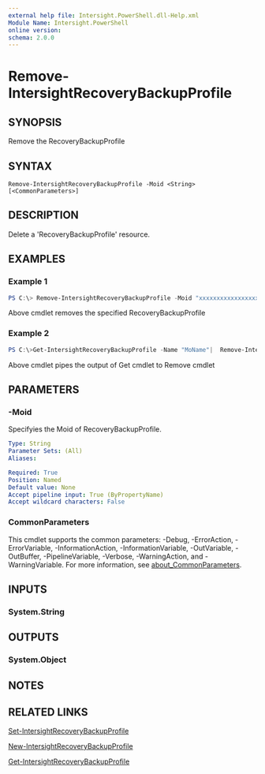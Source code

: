 ```yaml
---
external help file: Intersight.PowerShell.dll-Help.xml
Module Name: Intersight.PowerShell
online version:
schema: 2.0.0
---
```


# Remove-IntersightRecoveryBackupProfile

## SYNOPSIS
Remove the RecoveryBackupProfile

## SYNTAX

```
Remove-IntersightRecoveryBackupProfile -Moid <String> [<CommonParameters>]
```

## DESCRIPTION
Delete a &apos;RecoveryBackupProfile&apos; resource.

## EXAMPLES

### Example 1
```powershell
PS C:\> Remove-IntersightRecoveryBackupProfile -Moid "xxxxxxxxxxxxxxxxxxxxxxxxxxx"
```
Above cmdlet removes the specified RecoveryBackupProfile 

### Example 2
```powershell
PS C:\>Get-IntersightRecoveryBackupProfile -Name "MoName"|  Remove-IntersightRecoveryBackupProfile
```
Above cmdlet pipes the output of Get cmdlet to Remove cmdlet

## PARAMETERS

### -Moid
Specifyies the Moid of RecoveryBackupProfile.

```yaml
Type: String
Parameter Sets: (All)
Aliases:

Required: True
Position: Named
Default value: None
Accept pipeline input: True (ByPropertyName)
Accept wildcard characters: False
```

### CommonParameters
This cmdlet supports the common parameters: -Debug, -ErrorAction, -ErrorVariable, -InformationAction, -InformationVariable, -OutVariable, -OutBuffer, -PipelineVariable, -Verbose, -WarningAction, and -WarningVariable. For more information, see [about_CommonParameters](http://go.microsoft.com/fwlink/?LinkID=113216).

## INPUTS

### System.String

## OUTPUTS

### System.Object
## NOTES

## RELATED LINKS

[Set-IntersightRecoveryBackupProfile](./Set-IntersightRecoveryBackupProfile.md)

[New-IntersightRecoveryBackupProfile](./New-IntersightRecoveryBackupProfile.md)

[Get-IntersightRecoveryBackupProfile](./Get-IntersightRecoveryBackupProfile.md)

